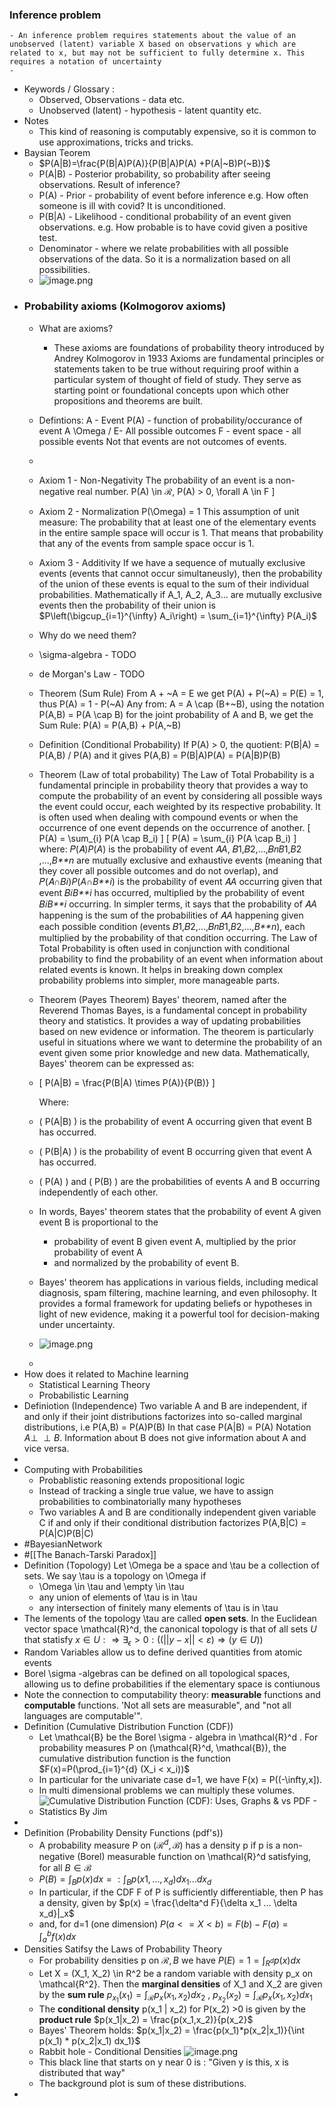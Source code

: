 ### Inference problem
	- An inference problem requires statements about the value of an unobserved (latent) variable X based on observations y which are related to x, but may not be sufficient to fully determine x. This requires a notation of uncertainty
	-
- Keywords / Glossary :
	- Observed, Observations - data etc.
	- Unobserved (latent) - hypothesis - latent quantity etc.
- Notes
	- This kind of reasoning is computably expensive, so it is common to use approximations, tricks and tricks.
- Baysian Teorem
	- $P(A|B)=\frac{P(B|A)P(A)}{P(B|A)P(A) +P(A|~B)P(~B)}$
	- P(A|B) - Posterior probability, so probability after seeing observations. Result of inference?
	- P(A) - Prior - probability of event before inference e.g. How often someone is ill with covid? It is unconditioned.
	- P(B|A) - Likelihood - conditional probability of an event given observations. e.g. How probable is to have covid given a positive test.
	- Denominator - where we relate probabilities with all possible observations of the data. So it is a normalization based on all possibilities.
	- ![image.png](../assets/image_1715256177018_0.png)
- ### Probability axioms (Kolmogorov axioms)
	- What are axioms?
		- These axioms are foundations of probability theory introduced by Andrey Kolmogorov in 1933
		  Axioms are fundamental principles or statements taken to be true without requiring proof within a particular system of thought of field of study. They serve as starting point or foundational concepts upon which other propositions and theorems are built.
	- Defintions:
	  A - Event
	  P(A) - function of probability/occurance of event A
	  \Omega / E- All possible outcomes
	  F - event space - all possible events
	  Not that events are not outcomes of events.
	-
	- Axiom 1 - Non-Negativity
	  The probability of an event is a non-negative real number. 
	  P(A) \in $\mathcal{R}$, P(A) > 0,  \forall A \in F \]
	- Axiom 2 - Normalization
	  P(\Omega) = 1
	  This assumption of unit measure: The probability that at least one of the elementary events in the entire sample space will occur is 1. 
	  That means that probability that any of the events from sample space occur is 1.
	- Axiom 3 - Additivity
	  If we have a sequence of mutually exclusive events (events that cannot occur simultaneusly), then the probability of the union of these events is equal to the sum of their individual probabilities. Mathematically if A_1, A_2, A_3... are mutually exclusive events then the probability of their union is 
	  $P\left(\bigcup_{i=1}^{\infty} A_i\right) = \sum_{i=1}^{\infty} P(A_i)$
	- Why do we need them?
	- \sigma-algebra - TODO
	- de Morgan's Law - TODO
	- Theorem (Sum Rule)
	  From A + ~A = E we get
	  P(A) + P(~A) = P(E) = 1, thus P(A) = 1 - P(~A)
	  Any from:
	  A = A \cap (B+~B), using the notation P(A,B) = P(A \cap B) for the joint probability of A and B, we get the Sum Rule: 
	  P(A) = P(A,B) + P(A,~B)
	- Definition (Conditional Probability)
	  If P(A) > 0, the quotient: 
	  P(B|A) = P(A,B) / P(A)
	  and it gives
	  P(A,B) = P(B|A)P(A) = P(A|B)P(B)
	- Theorem (Law of total probability)
	  The Law of Total Probability is a fundamental principle in probability theory that provides a way to compute the probability of an event by considering all possible ways the event could occur, each weighted by its respective probability. It is often used when dealing with compound events or when the occurrence of one event depends on the occurrence of another.
	  \[ P(A) = \sum_{i} P(A \cap B_i) \]
	  \[
	  P(A) = \sum_{i} P(A \cap B_i)
	  \]
	  where:
	  𝑃(𝐴)*P*(*A*) is the probability of event 𝐴*A*,
	  𝐵1,𝐵2,...,𝐵𝑛*B*1​,*B*2​,...,*B**n*​ are mutually exclusive and exhaustive events (meaning that they cover all possible outcomes and do not overlap), and
	  𝑃(𝐴∩𝐵𝑖)*P*(*A*∩*B**i*​) is the probability of event 𝐴*A* occurring given that event 𝐵𝑖*B**i*​ has occurred, multiplied by the probability of event 𝐵𝑖*B**i*​ occurring.
	  In simpler terms, it says that the probability of 𝐴*A* happening is the sum of the probabilities of 𝐴*A* happening given each possible condition (events 𝐵1,𝐵2,...,𝐵𝑛*B*1​,*B*2​,...,*B**n*​), each multiplied by the probability of that condition occurring.
	  The Law of Total Probability is often used in conjunction with conditional probability to find the probability of an event when information about related events is known. It helps in breaking down complex probability problems into simpler, more manageable parts.
	- Theorem (Payes Theorem)
	  Bayes' theorem, named after the Reverend Thomas Bayes, is a fundamental concept in probability theory and statistics. It provides a way of updating probabilities based on new evidence or information. The theorem is particularly useful in situations where we want to determine the probability of an event given some prior knowledge and new data.
	  Mathematically, Bayes' theorem can be expressed as:
	- \[ P(A|B) = \frac{P(B|A) \times P(A)}{P(B)} \]
	  
	  Where:
	- \( P(A|B) \) is the probability of event A occurring given that event B has occurred.
	- \( P(B|A) \) is the probability of event B occurring given that event A has occurred.
	- \( P(A) \) and \( P(B) \) are the probabilities of events A and B occurring independently of each other.
	- In words, Bayes' theorem states that the probability of event A given event B is proportional to the
		- probability of event B given event A, multiplied by the prior probability of event A
		- and normalized by the probability of event B.
	- Bayes' theorem has applications in various fields, including medical diagnosis, spam filtering, machine learning, and even philosophy. It provides a formal framework for updating beliefs or hypotheses in light of new evidence, making it a powerful tool for decision-making under uncertainty.
	- ![image.png](../assets/image_1715260594800_0.png)
	-
- How does it related to Machine learning
	- Statistical Learning Theory
	- Probabilistic Learning
- Definiotion (Independence)
  Two variable A and B are independent, if and only if their joint distributions factorizes into so-called marginal distributions, i.e 
  P(A,B) = P(A)P(B)
  In that case P(A|B) = P(A) Notation $A\perp\!\!\!\perp B$. Information about B does not give information about A and vice versa.
-
- Computing with Probabilities
	- Probablistic reasoning extends propositional logic
	- Instead of tracking a single true value, we have to assign probabilities to combinatorially many hypotheses
	- Two variables A and B are conditionally independent given variable C if and only if their conditional distribution factorizes
	  P(A,B|C) = P(A|C)P(B|C)
- #BayesianNetwork
- #[[The Banach-Tarski Paradox]]
- Definition (Topology)
  Let \Omega be a space and \tau be a collection of sets. We say \tau is a topology on \Omega if
	- \Omega \in \tau and \empty \in \tau
	- any union of elements of \tau is in \tau
	- any intersection of finitely many elements of \tau is in \tau
- The lements of the topology \tau are called **open sets**. In the Euclidean vector space \mathcal{R}^d, the canonical topology is that of all sets $U$ that statisfy $x \in U :\Rightarrow \exists_\epsilon > 0 : ((||y-x|| < \varepsilon) \Rightarrow (y \in U))$
- Random Variables allow us to define derived quantities from atomic events
- Borel \sigma -algebras can be defined on all topological spaces, allowing us to define probabilities if the elementary space is contiunous
- Note the connection to computability theory: **measurable** functions and **computable** functions. 'Not all sets are measurable", and "not all languages are computable'".
- Definition (Cumulative Distribution Function (CDF))
	- Let \mathcal{B} be the Borel \sigma - algebra in \mathcal{R}^d . For probability measures P on (\mathcal{R}^d, \mathcal{B}), the cumulative distribution function is the function 
	  $F(x)=P(\prod_{i=1}^{d}  (X_i < x_i))$
	- In particular for the univariate case d=1, we have F(x) = P((-\infty,x]).
	- In multi dimensional problems we can multiply these volumes.
	- ![Cumulative Distribution Function (CDF): Uses, Graphs & vs PDF - Statistics  By Jim](https://i0.wp.com/statisticsbyjim.com/wp-content/uploads/2023/02/CDF_normal_male.png?fit=576%2C384&ssl=1)
-
- Definition (Probability Density Functions (pdf's))
	- A probability measure P on $(\mathcal{R}^d,\mathcal{B})$ has a density p if p is a non-negative (Borel) measurable function on \mathcal{R}^d satisfying, for all $B \in \mathcal{B}$
	- $P(B) = \int_{B} p(x) dx =: \int_{B} p(x1,...,x_d) dx_1 ... dx_d$
	- In particular, if the CDF F of P is sufficiently differentiable, then P has a density, given by 
	  $p(x) = \frac{\delta^d F}{\delta x_1 ... \delta x_d}|_x$
	- and, for d=1 (one dimension)
	  $P(a<=X <b) = F(b) - F(a) = \int_a^b f(x) dx$
- Densities Satifsy the Laws of Probability Theory
	- For probability densities p on $\mathcal{R},B$ we have
	  $P(E)= 1 = \int_{R^d} p(x) dx$
	- Let X = (X_1, X_2) \in R^2 be a random variable with density p_x on \mathcal{R^2}. Then the **marginal densities** of X_1 and X_2 are given by the **sum rule**
	  $p_{x_1} (x_1) = \int_{ \mathcal{R} } p_x (x_1, x_2) dx_2$ , $p_{x_2} (x_2) = \int_{ \mathcal{R} } p_x (x_1, x_2) dx_1$
	- The **conditional density** p(x_1 | x_2) for P(x_2) >0 is given by the **product rule**
	  $p(x_1|x_2) = \frac{p(x_1,x_2)}{p(x_2}$
	- Bayes' Theorem holds:
	  $p(x_1|x_2) = \frac{p(x_1)*p(x_2|x_1)}{\int p(x_1) * p(x_2|x_1) dx_1}$
	- Rabbit hole - Conditional Densities
	  ![image.png](../assets/image_1715600742994_0.png)
	- This black line that starts on y near 0 is : "Given y is this, x is distributed that way"
	- The background plot is sum of these distributions.
-